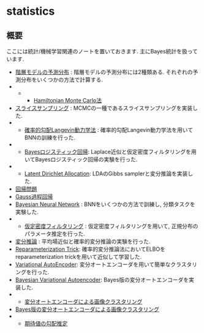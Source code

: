# statistics

## 概要
ここには統計/機械学習関連のノートを置いておきます. 主にBayes統計を扱っています. 

* <a href="https://github.com/kitano-AppMath/statistics/blob/main/hierarchical-model.ipynb">階層モデルの予測分布</a> : 階層モデルの予測分布には2種類ある. それぞれの予測分布をいくつかの方法で計算する.
* * * <a href="https://github.com/kitano-AppMath/statistics/blob/main/HMC.ipynb">Hamiltonian Monte Carlo法</a>
* <a href="https://github.com/kitano-AppMath/statistics/blob/main/slice%20sampling.ipynb">スライスサンプリング</a> : MCMCの一種であるスライスサンプリングを実装した.  
* * <a href="https://github.com/kitano-AppMath/statistics/blob/main/Stochastic%20Gradient%20Langevin%20Dynamics%20Method.ipynb">確率的勾配Langevin動力学法</a> : 確率的勾配Langevin動力学法を用いてBNNの訓練を行った. 
* * <a href="https://github.com/kitano-AppMath/statistics/blob/main/Bayes%20Logistic%20Regression.ipynb">Bayesロジスティック回帰</a>: Laplace近似と仮定密度フィルタリングを用いてBayesロジスティック回帰の実験を行った. 
* * <a href="https://github.com/kitano-AppMath/statistics/blob/main/LDA.ipynb">Latent Dirichlet Allocation</a>: LDAのGibbs samplerと変分推論を実装した. 
* <a href="https://github.com/kitano-AppMath/statistics/blob/main/regression-problem.ipynb">回帰問題</a>
* <a href="https://github.com/kitano-AppMath/statistics/blob/main/Gaussian%20Process.ipynb">Gauss過程回帰</a>
* <a href="https://github.com/kitano-AppMath/statistics/blob/main/BNN.ipynb">Bayesian Neural Network</a> : BNNをいくつかの方法で訓練し, 分類タスクを実験した. 
* * <a href="https://github.com/kitano-AppMath/statistics/blob/main/Assumed-Density-Filtering.ipynb">仮定密度フィルタリング</a> : 仮定密度フィルタリングを用いて, 正規分布のパラメータ推定を行った. 
* <a href="https://github.com/kitano-AppMath/statistics/blob/main/Variational%20Inference.ipynb">変分推論</a> : 平均場近似と確率的変分推論の実験を行った. 
* <a href="https://github.com/kitano-AppMath/statistics/blob/main/reparameterization-trick.ipynb">Reparameterization Trick</a>: 確率的変分推論法においてELBOをreparameterization trickを用いて近似して学習した. 
* <a href="https://github.com/kitano-AppMath/statistics/blob/main/VAE.ipynb">Variational AutoEncoder</a>: 変分オートエンコーダを用いて簡単なクラスタリングを行った. 
* <a href="https://github.com/kitano-AppMath/statistics/blob/main/BVAE.ipynb">Bayesian Variational Autoencoder</a>: Bayes版の変分オートエンコーダを実装した. 
* * <a href="https://github.com/kitano-AppMath/statistics/blob/main/VAE-img.ipynb">変分オートエンコーダによる画像クラスタリング</a>
* <a href="https://github.com/kitano-AppMath/statistics/blob/main/BVAE-img.ipynb">Bayes版の変分オートエンコーダによる画像クラスタリング</a>
* * <a href="https://github.com/kitano-AppMath/statistics/blob/main/gradient%20estimate.ipynb">期待値の勾配推定</a>



